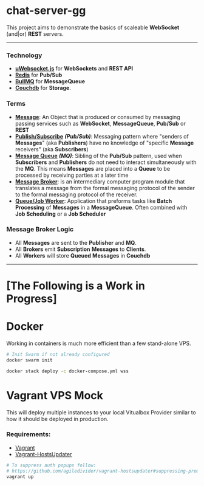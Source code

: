 # chat-server-gg


This project aims to demonstrate the basics of scaleable **WebSocket** (and|or) **REST** servers.

---

### Technology 
- [**uWebsocket.js**](https://github.com/uNetworking/uWebSockets.js/) for **WebSockets** and **REST API** 
- [**Redis**](https://redis.io/) for **Pub/Sub**
- [**BullMQ**](https://docs.bullmq.io/) for **MessageQueue** 
- [**Couchdb**](http://couchdb.apache.org/) for **Storage**. 

### Terms
- [**Message**](https://en.wikipedia.org/wiki/Message_passing): An Object that is produced or consumed by messaging 
  passing services such as **WebSocket**, **MessageQueue**, **Pub/Sub** or **REST**
- [**Publish/Subscribe**](https://en.wikipedia.org/wiki/Publish%E2%80%93subscribe_pattern) ***(Pub/Sub)***: 
  Messaging pattern where "senders of **Messages**" (aka **Publishers**) have no knowledge of "specific **Message** 
  receivers" (aka **Subscribers**)
- [**Message Queue**](https://en.wikipedia.org/wiki/Message_queue) ***(MQ)***: Sibling of the **Pub/Sub** pattern, 
  used when **Subscribers** and **Publishers** do not need to interact simultaneously with the **MQ**. This means 
  **Messages** are placed into a **Queue** to be processed by receiving parties at a later time
- [**Message Broker**](https://en.wikipedia.org/wiki/Message_broker): is an intermediary computer program module that 
  translates a message from the formal messaging protocol of the sender to the formal messaging protocol of the receiver.
- [**Queue/Job Worker**](https://en.wikipedia.org/wiki/Job_scheduler):  Application that preforms tasks like 
  **Batch Processing** of **Messages** in a **MessageQueue**. Often combined with **Job Scheduling** or a **Job Scheduler**

### Message Broker Logic
- All **Messages** are sent to the **Publisher** and **MQ**.
- All **Brokers** emit **Subscription** **Messages** to **Clients**. 
- All **Workers** will store **Queued** **Messages** in **Couchdb**

---

# [The Following is a Work in Progress]

# Docker

Working in containers is much more efficient than a few stand-alone VPS.
```bash
# Init Swarm if not already configured
docker swarm init

docker stack deploy -c docker-compose.yml wss
```

# Vagrant VPS Mock

 This will deploy multiple instances to your local Vitualbox Provider similar to how
it should be deployed in production. 
 
### Requirements:
 - [Vagrant](https://www.vagrantup.com/)
 - [Vagrant-HostsUpdater](https://github.com/agiledivider/vagrant-hostsupdater)

```bash
# To suppress auth popups follow: 
# https://github.com/agiledivider/vagrant-hostsupdater#suppressing-prompts-for-elevating-privileges
vagrant up
```